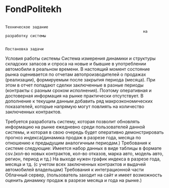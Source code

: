 # FondPolitekh

                                                                  Техническое задание
                                                                 на разработку системы 
                                                                 
                                                                   Постановка задачи

  Условия работы системы
Система измерения динамики и структуры складских запасов и спроса на новые и бывшие в употреблении автомобили в реальном времени. В настоящий момент состояние рынка оценивается по отчетам автопроизводителей о продажах (реализации), формируемым после закрытия периода (месяца). При этом в отчет попадают сделки заключенные в разные периоды (контракты с разным сроком исполнения). Поэтому оперативная и достоверная информация на рынке практически отсутствует. В дополнение к текущим данным добавить ряд макроэкономических показателей, которые напрямую могут повлиять на количество заключенных контрактов.

  Требуется разработать систему, которая позволит обновлять информацию на рынке ежедневно среди пользователей данной системы, и которая в свою очередь будет оперативно демонстрировать  прогноз индекса(динамика продаж в разрезе года, месяца по отношению к предыдущим аналогичным периодам.)
Требования к системе следующие:
Имеется набор данных в виде таблицы в формате csv.(кол-во новых контрактов, кол-во отказов, марка авто, модель авто, регион, период и тд.)
На выходе нужен график индекса в разрезе года, месяца и тд. (с учетом всех заключенных контрактов и выдачей автомобилей владельцам)
  Требования к интеграционной части
 Облачный сервер, (пользователь заходит на сайт и имеет возможность оценить динамику продаж в разрезе месяца и года на рынке.)
